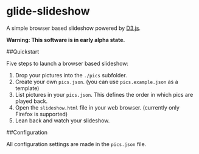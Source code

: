 # glide-slideshow
A simple browser based slideshow powered by [D3.js](http://d3js.org).

**Warning: This software is in early alpha state.**

##Quickstart

Five steps to launch a browser based slideshow:

1. Drop your pictures into the `./pics` subfolder.
2. Create your own `pics.json`. (you can use `pics.example.json` as a template)
3. List pictures in your `pics.json`. This defines the order in which pics are played back.
4. Open the `slideshow.html` file in your web browser. (currently only Firefox is supported)
5. Lean back and watch your slideshow.

##Configuration

All configuration settings are made in the `pics.json` file.

